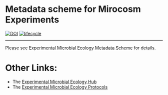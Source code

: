 Metadata scheme for Mirocosm Experiments
================

<!-- README.md is generated from README.Rmd. Please edit that file -->

[![DOI](https://zenodo.org/badge/156543918.svg)](https://zenodo.org/badge/latestdoi/156543918)
[![lifecycle](https://img.shields.io/badge/lifecycle-maturing-orange.png)](https://www.tidyverse.org/lifecycle/#mturing)

-----

Please see [Experimental Microbial Ecology Metadata
Scheme](https://exp-micro-ecol-hub.github.io/emeScheme/) for details.

# Other Links:

  - The [Experimental Microbial Ecology Hub](http://emeh.info)
  - The [Experimental Microbial Ecology
    Protocols](http://emeh-protocols.readthedocs.org/en/latest/)
